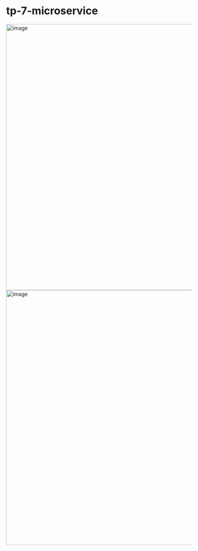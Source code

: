 # tp-7-microservice

<img width="1289" height="720" alt="image" src="https://github.com/user-attachments/assets/1c92a65f-8931-4e30-9fb6-23c89b503e54" />

<img width="963" height="690" alt="image" src="https://github.com/user-attachments/assets/887755b7-6364-4e37-8764-ae9331bff5e3" />


